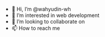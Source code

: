 - 👋 Hi, I’m @wahyudin-wh
- 👀 I’m interested in web development
- 💞️ I’m looking to collaborate on 
- 📫 How to reach me 

<!---
wahyudin-wh/wahyudin-wh is a ✨ special ✨ repository because its `README.md` (this file) appears on your GitHub profile.
You can click the Preview link to take a look at your changes.
--->
